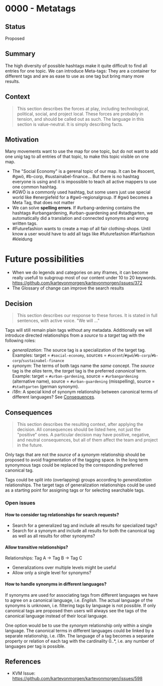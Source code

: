 # 0000 - Metatags

## Status
[status]: #status

Proposed

## Summary
[summary]: #summary

The high diversity of possible hashtags make it quite difficult to find all entries for one topic.
We can introduce Meta-tags: They are a container for different tags and are as ease to use as one
tag but bring many more results.

## Context
[context]: #context

> This section describes the forces at play, including technological, political, social, and project local. These forces are probably in tension, and should be called out as such. The language in this section is value-neutral. It is simply describing facts.

## Motivation
[motivation]: #motivation

Many movements want to use the map for one topic,
but do not want to add one unig tag to all entries of that topic, to make this topic visible on one map.

- The "Social Economy" is a gerenal topic of our map. It can be #socent, #gwö, #b-corp, #sustainabel-finance...
  But there is no hashtag everyone is using and it is impossible to teach all active mappers to use one common hashtag.
- #GWÖ is a commonly used hashtag, but some users just use special world like #energiefeld for a #gwö-regionalgroup.
  If #gwö becomes a Meta Tag, that does not matter
- We can solve **spelling errors**. If #urbang-ardening contains the hashtags #urbangardening,  #urban-guardening and #stadtgarten,
  we automatically did a translation and connected synonyms and wrong written tags.
- #Futurefashion wants to create a map of all fair clothing-shops.
  Until know a user would have to add all tags like #futurefashion #fairfashion #kleidung

# Future possibilities
[future-possibilities]: #future-possibilities

- When we do legends and categories on any iframes, it can become really usefull to subgroup most of our content under 10 to 20 keywords.
  https://github.com/kartevonmorgen/kartevonmorgen/issues/372
- The Glossary of change can improve the search results

## Decision
[decision]: #decision

> This section describes our response to these forces. It is stated in full sentences, with active voice. "We will ..."

Tags will still remain plain tags without any metadata. Additionally we will introduce directed relationships from
a *source* to a *target* tag with the following roles:

- *generalization*: The source tag is a specialization of the target tag. Examples: target = `#social-economy`, sources = `#socent`/`#gwö`/`#b-corp`/`#b-corp`/`sustainabel-finance`
- *synonym*: The terms of both tags name the *same* concept. The *source* tag is the *alias* term, the *target* tag
is the preferred *canonical* term. Example: target = `#urban-gardening`, source = `#urbangardening` (alternative name), source = `#urban-guardening` (misspelling), source = `#stadtgarten` (german synonym).
- *i18n*: A special kind of synonym relationship between canonical terms of different languages? See [Consequences](consequences).

## Consequences
[consequences]: #consequences

> This section describes the resulting context, after applying the decision. All consequences should be listed here, not just the "positive" ones. A particular decision may have positive, negative, and neutral consequences, but all of them affect the team and project in the future.

Only tags that are not the *source* of a *synonym* relationship should be proposed to avoid fragmentation of the tagging space. In the long term synonymous tags could be replaced by the corresponding preferred canonical tag.

Tags could be split into (overlapping) groups according to *generalization* relationships. The target tags of generalization relationships could be used as a starting point for assigning tags or for selecting searchable tags.

### Open issues

#### How to consider tag relationships for search requests?

- Search for a generalized tag and include all results for specialized tags?
- Search for a synonym and include all results for both the canonical tag as well as all results for other synonyms?

#### Allow transitive relationships?

Relationships: Tag A -> Tag B -> Tag C

- Generalizations over multiple levels might be useful
- Allow only a single level for synonyms?

#### How to handle synonyms in different languages?

If synonyms are used for associating tags from different languages we have
to agree on a canonical language, i.e. *English*.  The actual language of
the synonyms is unknown, i.e. filtering tags by language is not possible.
If only canonical tags are proposed then users will always see the tags
of the canonical language instead of their local language.

One option would be to use the *synonym* relationship only within a single language.
The canonical terms in different languages could be linked by a separate relationship,
i.e. *i18n*. The language of a tag becomes a separate property or relation of each tag
with the cardinality 0..*, i.e. any number of languages per tag is possible.

## References
[references]: #references

- KVM Issue: https://github.com/kartevonmorgen/kartevonmorgen/issues/598
